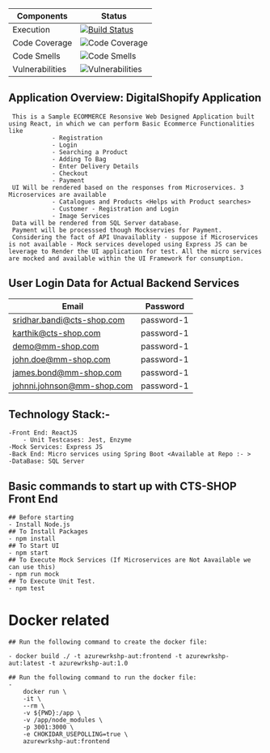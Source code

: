 Components|Status
----|----
Execution|[![Build Status](https://dev.azure.com/MYAzureWorkshopExecution/AZURE_WORKSHOP_PROJECT/_apis/build/status/PREBUILD-QA?repoName=azure_workshop_frontend&branchName=master)](https://dev.azure.com/MYAzureWorkshopExecution/AZURE_WORKSHOP_PROJECT/_build/latest?definitionId=1&repoName=azure_workshop_frontend&branchName=master)
Code Coverage|![Code Coverage](https://img.shields.io/badge/code%20coverage-63.70%20%25-yellowgreen)
Code Smells|![Code Smells](https://img.shields.io/badge/code%20smells-7-brightgreen)
Vulnerabilities|![Vulnerabilities](https://img.shields.io/badge/vulnerabilities-0-brightgreen)


## Application Overview: DigitalShopify Application

     This is a Sample ECOMMERCE Resonsive Web Designed Application built using React, in which we can perform Basic Ecommerce Functionalities like 
                - Registration
                - Login
                - Searching a Product
                - Adding To Bag
                - Enter Delivery Details
                - Checkout
                - Payment
     UI Will be rendered based on the responses from Microservices. 3 Microservices are available
                - Catalogues and Products <Helps with Product searches>
                - Customer - Registration and Login
                - Image Services
     Data will be rendered from SQL Server database.
     Payment will be processsed though Mockservies for Payment.
     Considering the fact of API Unavailablity - suppose if Microservices is not available - Mock services developed using Express JS can be leverage to Render the UI application for test. All the micro services are mocked and available within the UI Framework for consumption.

## User Login Data for Actual Backend Services
Email | Password
----|----
sridhar.bandi@cts-shop.com|password-1
karthik@cts-shop.com|password-1
demo@mm-shop.com|password-1
john.doe@mm-shop.com|password-1
james.bond@mm-shop.com|password-1
johnni.johnson@mm-shop.com|password-1


## Technology Stack:-
    -Front End: ReactJS
        - Unit Testcases: Jest, Enzyme
    -Mock Services: Express JS
    -Back End: Micro services using Spring Boot <Available at Repo :- >
    -DataBase: SQL Server

## Basic commands to start up with CTS-SHOP Front End
    ## Before starting
    - Install Node.js
    ## To Install Packages
    - npm install 
    ## To Start UI
    - npm start 
    ## To Execute Mock Services (If Microservices are Not Aavailable we can use this)
    - npm run mock
    ## To Execute Unit Test.
    - npm test


# Docker related

    ## Run the following command to create the docker file:

    - docker build ./ -t azurewrkshp-aut:frontend -t azurewrkshp-aut:latest -t azurewrkshp-aut:1.0

    ## Run the following command to run the docker file:
    - 
        docker run \
        -it \
        --rm \
        -v ${PWD}:/app \
        -v /app/node_modules \
        -p 3001:3000 \
        -e CHOKIDAR_USEPOLLING=true \
        azurewrkshp-aut:frontend